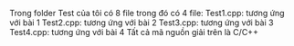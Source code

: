 Trong folder Test của tôi có 8 file trong đó có 4 file:
Test1.cpp: tương ứng với bài 1
Test2.cpp: tương ứng với bài 2
Test3.cpp: tương ứng với bài 3
Test4.cpp: tương ứng với bài 4
Tất cả mã nguồn giải trên là C/C++
